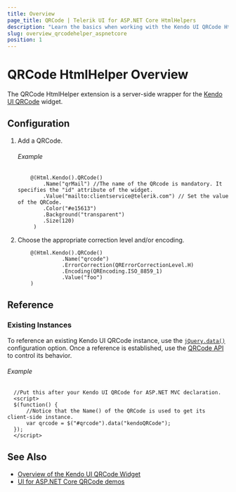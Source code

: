 ```yaml
---
title: Overview
page_title: QRCode | Telerik UI for ASP.NET Core HtmlHelpers
description: "Learn the basics when working with the Kendo UI QRCode HtmlHelper for ASP.NET Core (MVC 6 or ASP.NET Core MVC)."
slug: overview_qrcodehelper_aspnetcore
position: 1
---
```


# QRCode HtmlHelper Overview

The QRCode HtmlHelper extension is a server-side wrapper for the [Kendo UI QRCode](https://demos.telerik.com/kendo-ui/qrcode/index) widget.

## Configuration

1. Add a QRCode.

    ###### Example

    ```
        @(Html.Kendo().QRCode()
            .Name("qrMail") //The name of the QRcode is mandatory. It specifies the "id" attribute of the widget.
            .Value("mailto:clientservice@telerik.com") // Set the value of the QRCode.
            .Color("#e15613")
            .Background("transparent")
            .Size(120)
         )
    ```

1. Choose the appropriate correction level and/or encoding.

    ```
        @(Html.Kendo().QRCode()
                  .Name("qrcode")
                  .ErrorCorrection(QRErrorCorrectionLevel.H)
                  .Encoding(QREncoding.ISO_8859_1)
                  .Value("foo")
        )
    ```

## Reference

### Existing Instances

To reference an existing Kendo UI QRCode instance, use the [`jQuery.data()`](https://api.jquery.com/jQuery.data/) configuration option. Once a reference is established, use the [QRCode API](https://docs.telerik.com/kendo-ui/api/javascript/dataviz/ui/qrcode#methods) to control its behavior.

###### Example

      //Put this after your Kendo UI QRCode for ASP.NET MVC declaration.
      <script>
      $(function() {
          //Notice that the Name() of the QRCode is used to get its client-side instance.
          var qrcode = $("#qrcode").data("kendoQRCode");
      });
      </script>

## See Also

* [Overview of the Kendo UI QRCode Widget](https://docs.telerik.com/kendo-ui/controls/barcodes/qrcode/overview)
* [UI for ASP.NET Core QRCode demos](https://demos.telerik.com/aspnet-core/qrcode)
